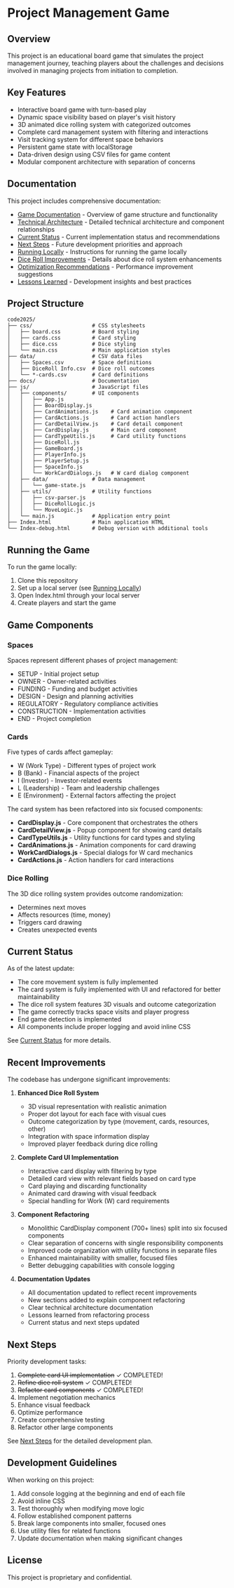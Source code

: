 # Project Management Game

## Overview

This project is an educational board game that simulates the project management journey, teaching players about the challenges and decisions involved in managing projects from initiation to completion.

## Key Features

- Interactive board game with turn-based play
- Dynamic space visibility based on player's visit history
- 3D animated dice rolling system with categorized outcomes
- Complete card management system with filtering and interactions
- Visit tracking system for different space behaviors
- Persistent game state with localStorage
- Data-driven design using CSV files for game content
- Modular component architecture with separation of concerns

## Documentation

This project includes comprehensive documentation:

- [Game Documentation](./game_documentation.md) - Overview of game structure and functionality
- [Technical Architecture](./tech-architecture.md) - Detailed technical architecture and component relationships
- [Current Status](./current-status.md) - Current implementation status and recommendations
- [Next Steps](./next-steps-handoff.md) - Future development priorities and approach
- [Running Locally](./RUNNING_LOCALLY.md) - Instructions for running the game locally
- [Dice Roll Improvements](./dice-roll-improvements.md) - Details about dice roll system enhancements
- [Optimization Recommendations](./optimization-recommendations.md) - Performance improvement suggestions
- [Lessons Learned](./LESSONS_LEARNED.md) - Development insights and best practices

## Project Structure

```
code2025/
├── css/                   # CSS stylesheets
│   ├── board.css          # Board styling
│   ├── cards.css          # Card styling
│   ├── dice.css           # Dice styling
│   └── main.css           # Main application styles
├── data/                  # CSV data files
│   ├── Spaces.csv         # Space definitions
│   ├── DiceRoll Info.csv  # Dice roll outcomes
│   └── *-cards.csv        # Card definitions
├── docs/                  # Documentation
├── js/                    # JavaScript files
│   ├── components/        # UI components
│   │   ├── App.js
│   │   ├── BoardDisplay.js
│   │   ├── CardAnimations.js    # Card animation component
│   │   ├── CardActions.js       # Card action handlers
│   │   ├── CardDetailView.js    # Card detail component
│   │   ├── CardDisplay.js       # Main card component
│   │   ├── CardTypeUtils.js     # Card utility functions
│   │   ├── DiceRoll.js
│   │   ├── GameBoard.js
│   │   ├── PlayerInfo.js
│   │   ├── PlayerSetup.js
│   │   ├── SpaceInfo.js
│   │   └── WorkCardDialogs.js   # W card dialog component
│   ├── data/              # Data management
│   │   └── game-state.js
│   ├── utils/             # Utility functions
│   │   ├── csv-parser.js
│   │   ├── DiceRollLogic.js
│   │   └── MoveLogic.js
│   └── main.js            # Application entry point
├── Index.html             # Main application HTML
└── Index-debug.html       # Debug version with additional tools
```

## Running the Game

To run the game locally:

1. Clone this repository
2. Set up a local server (see [Running Locally](./RUNNING_LOCALLY.md))
3. Open Index.html through your local server
4. Create players and start the game

## Game Components

### Spaces

Spaces represent different phases of project management:
- SETUP - Initial project setup
- OWNER - Owner-related activities
- FUNDING - Funding and budget activities
- DESIGN - Design and planning activities
- REGULATORY - Regulatory compliance activities
- CONSTRUCTION - Implementation activities
- END - Project completion

### Cards

Five types of cards affect gameplay:
- W (Work Type) - Different types of project work
- B (Bank) - Financial aspects of the project
- I (Investor) - Investor-related events
- L (Leadership) - Team and leadership challenges
- E (Environment) - External factors affecting the project

The card system has been refactored into six focused components:
- **CardDisplay.js** - Core component that orchestrates the others
- **CardDetailView.js** - Popup component for showing card details
- **CardTypeUtils.js** - Utility functions for card types and styling
- **CardAnimations.js** - Animation components for card drawing
- **WorkCardDialogs.js** - Special dialogs for W card mechanics
- **CardActions.js** - Action handlers for card interactions

### Dice Rolling

The 3D dice rolling system provides outcome randomization:
- Determines next moves
- Affects resources (time, money)
- Triggers card drawing
- Creates unexpected events

## Current Status

As of the latest update:
- The core movement system is fully implemented
- The card system is fully implemented with UI and refactored for better maintainability
- The dice roll system features 3D visuals and outcome categorization
- The game correctly tracks space visits and player progress
- End game detection is implemented
- All components include proper logging and avoid inline CSS

See [Current Status](./current-status.md) for more details.

## Recent Improvements

The codebase has undergone significant improvements:

1. **Enhanced Dice Roll System**
   - 3D visual representation with realistic animation
   - Proper dot layout for each face with visual cues
   - Outcome categorization by type (movement, cards, resources, other)
   - Integration with space information display
   - Improved player feedback during dice rolling

2. **Complete Card UI Implementation**
   - Interactive card display with filtering by type
   - Detailed card view with relevant fields based on card type
   - Card playing and discarding functionality
   - Animated card drawing with visual feedback
   - Special handling for Work (W) card requirements

3. **Component Refactoring**
   - Monolithic CardDisplay component (700+ lines) split into six focused components
   - Clear separation of concerns with single responsibility components
   - Improved code organization with utility functions in separate files
   - Enhanced maintainability with smaller, focused files
   - Better debugging capabilities with console logging

4. **Documentation Updates**
   - All documentation updated to reflect recent improvements
   - New sections added to explain component refactoring
   - Clear technical architecture documentation
   - Lessons learned from refactoring process
   - Current status and next steps updated

## Next Steps

Priority development tasks:
1. ~~Complete card UI implementation~~ ✓ COMPLETED!
2. ~~Refine dice roll system~~ ✓ COMPLETED!
3. ~~Refactor card components~~ ✓ COMPLETED!
4. Implement negotiation mechanics
5. Enhance visual feedback
6. Optimize performance
7. Create comprehensive testing
8. Refactor other large components

See [Next Steps](./next-steps-handoff.md) for the detailed development plan.

## Development Guidelines

When working on this project:
1. Add console logging at the beginning and end of each file
2. Avoid inline CSS
3. Test thoroughly when modifying move logic
4. Follow established component patterns
5. Break large components into smaller, focused ones
6. Use utility files for related functions
7. Update documentation when making significant changes

## License

This project is proprietary and confidential.
